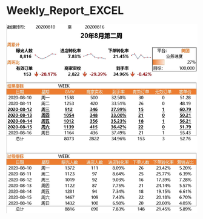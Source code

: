 # Weekly_Report_EXCEL
<img src="https://github.com/zilin0618/Weekly_Report_EXCEL/blob/main/weekly_report.JPG" width="800" height="500">
